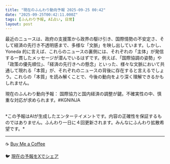 ```yaml
---
title: "現在のふんわり動向予報 2025-09-25 00:42"
date: "2025-09-25T00:42:11.000Z"
tags: [ふんわり予報, AI占い, 日常]
layout: post
---
```


最近のニュースは、政府の支援策から政界の駆け引き、国際情勢の不安定さ、そして経済の先行き不透明感まで、多様な「文脈」を映し出しています。しかし、Yoneda 的に言えば、これらのニュースの裏側には、それぞれの「主体」が発信する一貫したメッセージが潜んでいるはずです。例えば、「国際協調の姿勢」や「政策の優先順位」、「経済の先行きへの懸念」といった、様々な文脈において共通して現れる「本質」が、それぞれのニュースの背後に存在すると言えるでしょう。これらの「本質」を読み解くことで、今後の動向をより深く理解できるかもしれません。

現在のふんわり動向予報：
国際協力と国内経済の調整が鍵。不確実性の中、慎重な対応が求められます。#KGNINJA

<br>
*この予報はAIが生成したエンターテイメントです。内容の正確性を保証するものではありません。ふんわり一日に４回更新されます。みんなにふんわり拡散希望です。*

---
☕️ [Buy Me a Coffee](https://www.buymeacoffee.com/kgninja)

🐦 [現在の予報をXでシェア](https://twitter.com/intent/tweet?text=%E7%8F%BE%E5%9C%A8%E3%81%AE%E3%81%B5%E3%82%93%E3%82%8F%E3%82%8A%E4%BA%88%E5%A0%B1%3A%20%E3%80%8C%E6%9C%80%E8%BF%91%E3%81%AE%E3%83%8B%E3%83%A5%E3%83%BC%E3%82%B9%E3%81%AF%E3%80%81%E6%94%BF%E5%BA%9C%E3%81%AE%E6%94%AF%E6%8F%B4%E7%AD%96%E3%81%8B%E3%82%89%E6%94%BF%E7%95%8C%E3%81%AE%E9%A7%86%E3%81%91%E5%BC%95%E3%81%8D%E3%80%81%E5%9B%BD%E9%9A%9B%E6%83%85%E5%8B%A2%E3%81%AE%E4%B8%8D%E5%AE%89%E5%AE%9A%E3%81%95%E3%80%81%E3%81%9D%E3%81%97%E3%81%A6%E7%B5%8C%E6%B8%88%E3%81%AE%E5%85%88%E8%A1%8C%E3%81%8D%E4%B8%8D%E9%80%8F%E6%98%8E%E6%84%9F%E3%81%BE%E3%81%A7%E3%80%81%E5%A4%9A%E6%A7%98%E3%81%AA%E3%80%8C%E6%96%87%E8%84%88%E3%80%8D%E3%82%92%E6%98%A0%E3%81%97%E5%87%BA%E3%81%97%E3%81%A6%E3%81%84%E3%81%BE%E3%81%99%E3%80%82%E3%80%8D%23KGNINJA%20%E7%B6%9A%E3%81%8D%E3%81%AF%E3%83%96%E3%83%AD%E3%82%B0%E3%81%A7%EF%BC%81%F0%9F%91%87&url=https%3A%2F%2Fkg-ninja.github.io%2FFunwariyoso%2F)
